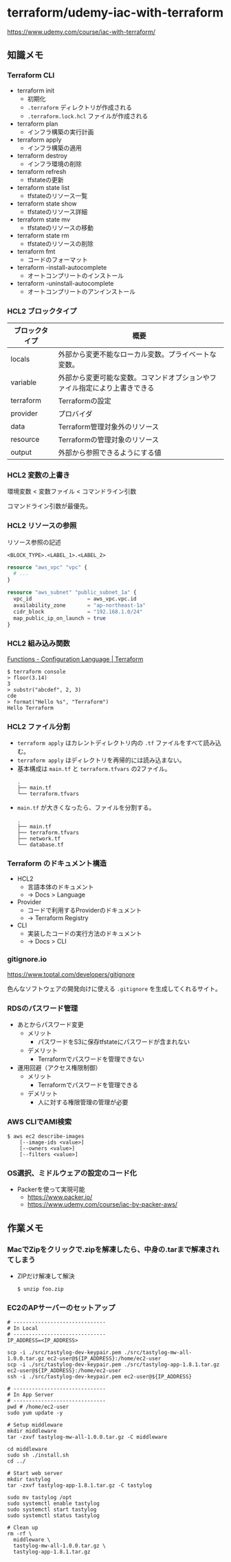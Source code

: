 # terraform/udemy-iac-with-terraform

https://www.udemy.com/course/iac-with-terraform/

## 知識メモ

### Terraform CLI

- terraform init
  - 初期化
  - `.terraform` ディレクトリが作成される
  - `.terraform.lock.hcl` ファイルが作成される
- terraform plan
  - インフラ構築の実行計画
- terraform apply
  - インフラ構築の適用
- terraform destroy
  - インフラ環境の削除
- terraform refresh
  - tfstateの更新
- terraform state list
  - tfstateのリソース一覧
- terraform state show
  - tfstateのリソース詳細
- terraform state mv
  - tfstateのリソースの移動
- terraform state rm
  - tfstateのリソースの削除
- terraform fmt
  - コードのフォーマット
- terraform -install-autocomplete
  - オートコンプリートのインストール
- terraform -uninstall-autocomplete
  - オートコンプリートのアンインストール

### HCL2 ブロックタイプ

| ブロックタイプ   | 概要                                    |
|-----------|---------------------------------------|
| locals    | 外部から変更不能なローカル変数。プライベートな変数。            |
| variable  | 外部から変更可能な変数。コマンドオプションやファイル指定により上書きできる |
| terraform | Terraformの設定                          |
| provider  | プロバイダ                                 |
| data      | Terraform管理対象外のリソース                   |
| resource  | Terraformの管理対象のリソース                   |
| output    | 外部から参照できるようにする値                       |

### HCL2 変数の上書き

環境変数 < 変数ファイル < コマンドライン引数

コマンドライン引数が最優先。

### HCL2 リソースの参照

リソース参照の記述

```text
<BLOCK_TYPE>.<LABEL_1>.<LABEL_2>
```

```terraform
resource "aws_vpc" "vpc" {
  # ...
}

resource "aws_subnet" "public_subnet_1a" {
  vpc_id                  = aws_vpc.vpc.id
  availability_zone       = "ap-northeast-1a"
  cidr_block              = "192.168.1.0/24"
  map_public_ip_on_launch = true
}
```

### HCL2 組み込み関数

[Functions - Configuration Language | Terraform](https://developer.hashicorp.com/terraform/language/functions)

```
$ terraform console
> floor(3.14)
3
> substr("abcdef", 2, 3)
cde
> format("Hello %s", "Terraform")
Hello Terraform
```

### HCL2 ファイル分割

- `terraform apply` はカレントディレクトリ内の `.tf` ファイルをすべて読み込む。
- `terraform apply` はディレクトリを再帰的には読み込まない。
- 基本構成は `main.tf` と `terraform.tfvars` の2ファイル。
  ```text
  .
  ├── main.tf
  └── terraform.tfvars
  ```
- `main.tf` が大きくなったら、ファイルを分割する。
  ```text
  .
  ├── main.tf
  ├── terraform.tfvars
  ├── network.tf
  └── database.tf
  ```

### Terraform のドキュメント構造

- HCL2
  - 言語本体のドキュメント
  - → Docs > Language
- Provider
  - コードで利用するProviderのドキュメント
  - → Terraform Registry
- CLI
  - 実装したコードの実行方法のドキュメント
  - → Docs > CLI

### gitignore.io

https://www.toptal.com/developers/gitignore

色んなソフトウェアの開発向けに使える `.gitignore` を生成してくれるサイト。

### RDSのパスワード管理

- あとからパスワード変更
  - メリット
    - パスワードをS3に保存tfstateにパスワードが含まれない
  - デメリット
    - Terraformでパスワードを管理できない
- 運用回避（アクセス権限制御）
  - メリット
    - Terraformでパスワードを管理できる
  - デメリット
    - 人に対する権限管理の管理が必要

### AWS CLIでAMI検索

```text
$ aws ec2 describe-images
    [--image-ids <value>]
    [--owners <value>]
    [--filters <value>]
```

### OS選択、ミドルウェアの設定のコード化

- Packerを使って実現可能
  - https://www.packer.io/
  - https://www.udemy.com/course/iac-by-packer-aws/

## 作業メモ

### MacでZipをクリックで.zipを解凍したら、中身の.tarまで解凍されてしまう

- ZIPだけ解凍して解決
  ```text
  $ unzip foo.zip
  ```

### EC2のAPサーバーのセットアップ

```shell
# ------------------------------
# In Local
# ------------------------------
IP_ADDRESS=<IP_ADDRESS>

scp -i ./src/tastylog-dev-keypair.pem ./src/tastylog-mw-all-1.0.0.tar.gz ec2-user@${IP_ADDRESS}:/home/ec2-user
scp -i ./src/tastylog-dev-keypair.pem ./src/tastylog-app-1.8.1.tar.gz ec2-user@${IP_ADDRESS}:/home/ec2-user
ssh -i ./src/tastylog-dev-keypair.pem ec2-user@${IP_ADDRESS}
```

```shell
# ------------------------------
# In App Server
# ------------------------------
pwd # /home/ec2-user
sudo yum update -y

# Setup middleware
mkdir middleware
tar -zxvf tastylog-mw-all-1.0.0.tar.gz -C middleware

cd middleware
sudo sh ./install.sh
cd ../

# Start web server
mkdir tastylog
tar -zxvf tastylog-app-1.8.1.tar.gz -C tastylog

sudo mv tastylog /opt
sudo systemctl enable tastylog
sudo systemctl start tastylog
sudo systemctl status tastylog

# Clean up
rm -rf \
  middleware \
  tastylog-mw-all-1.0.0.tar.gz \
  tastylog-app-1.8.1.tar.gz
```
